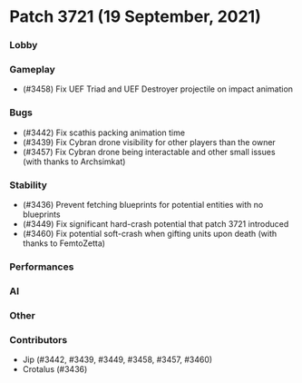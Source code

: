Patch 3721 (19 September, 2021)
============================

### Lobby

### Gameplay
 - (#3458) Fix UEF Triad and UEF Destroyer projectile on impact animation

### Bugs
 - (#3442) Fix scathis packing animation time
 - (#3439) Fix Cybran drone visibility for other players than the owner
 - (#3457) Fix Cybran drone being interactable and other small issues (with thanks to Archsimkat)

### Stability
 - (#3436) Prevent fetching blueprints for potential entities with no blueprints
 - (#3449) Fix significant hard-crash potential that patch 3721 introduced
 - (#3460) Fix potential soft-crash when gifting units upon death (with thanks to FemtoZetta)

### Performances

### AI

### Other

### Contributors
 - Jip (#3442, #3439, #3449, #3458, #3457, #3460)
 - Crotalus (#3436)
